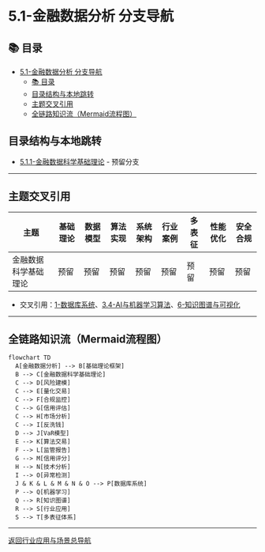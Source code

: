 # 5.1-金融数据分析 分支导航

## 📚 目录

- [5.1-金融数据分析 分支导航](#51-金融数据分析-分支导航)
  - [📚 目录](#-目录)
  - [目录结构与本地跳转](#目录结构与本地跳转)
  - [主题交叉引用](#主题交叉引用)
  - [全链路知识流（Mermaid流程图）](#全链路知识流mermaid流程图)

## 目录结构与本地跳转

- [5.1.1-金融数据科学基础理论](5.1.1-金融数据科学基础理论.md) - 预留分支

---

## 主题交叉引用

| 主题      | 基础理论 | 数据模型 | 算法实现 | 系统架构 | 行业案例 | 多表征 | 性能优化 | 安全合规 |
|-----------|----------|----------|----------|----------|----------|--------|----------|----------|
| 金融数据科学基础理论| 预留 | 预留     | 预留     | 预留     | 预留     | 预留   | 预留     | 预留     |

- 交叉引用：[1-数据库系统](../../../1-数据库系统/README.md)、[3.4-AI与机器学习算法](../../../3-数据模型与算法/3.4-AI与机器学习算法/README.md)、[6-知识图谱与可视化](../../../6-知识图谱与可视化/README.md)

---

## 全链路知识流（Mermaid流程图）

```mermaid
flowchart TD
  A[金融数据分析] --> B[基础理论框架]
  B --> C[金融数据科学基础理论]
  C --> D[风险建模]
  C --> E[量化交易]
  C --> F[合规监控]
  C --> G[信用评估]
  C --> H[市场分析]
  C --> I[反洗钱]
  D --> J[VaR模型]
  E --> K[算法交易]
  F --> L[监管报告]
  G --> M[信用评分]
  H --> N[技术分析]
  I --> O[异常检测]
  J & K & L & M & N & O --> P[数据库系统]
  P --> Q[机器学习]
  Q --> R[知识图谱]
  R --> S[行业应用]
  S --> T[多表征体系]
```

---

[返回行业应用与场景总导航](../README.md)
